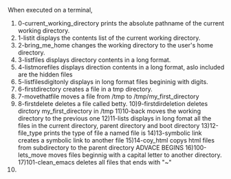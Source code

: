 When executed on a terminal,
1) 0-current_working_directory prints the absolute pathname of the current working directory.
2) 1-listit displays the contents list of the current working directory.
3) 2-bring_me_home changes the working directory to the user's home directory.
4) 3-listfiles displays directory contents in a long format.
5) 4-listmorefiles displays direction contents in a long format, aslo included are the hidden files
6) 5-listfilesdigitonly displays in long format files begininig with digits.
7) 6-firstdirectory creates a file in a tmp directory.
8) 7-movethatfile moves a file from /tmp to /tmp/my_first_directory
9) 8-firstdelete deletes a file called betty.
10)9-firstdirdeletion deletes dirctory my_first_directory in /tmp
11)10-back moves the working directory to the  previous one
12)11-lists displays in long fomat all the files in the current directory, parent directory and boot directory
13)12-file_type prints the type of file a named file is
14)13-symbolic link creates a symbolic link to another file
15)14-coy_html copys html files from subdirectory to the parent directory
ADVACE BEGINS
16)100-lets_move moves files beginnig with a capital letter to another directory.
17)101-clean_emacs deletes all files that ends with "~"
18)
